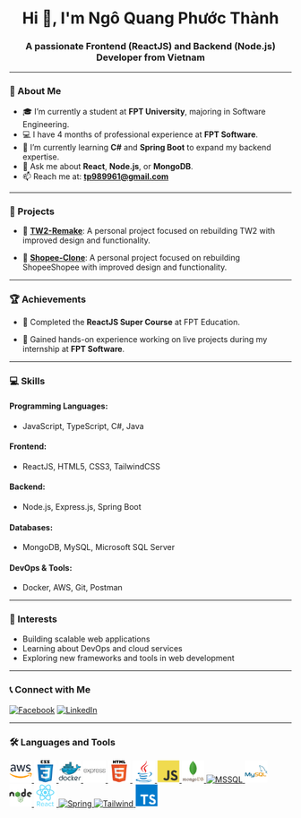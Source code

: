 <h1 align="center">Hi 👋, I'm Ngô Quang Phước Thành</h1>
<h3 align="center">A passionate Frontend (ReactJS) and Backend (Node.js) Developer from Vietnam</h3>

---

### 📝 About Me

- 🎓 I’m currently a student at **FPT University**, majoring in Software Engineering.
- 💻 I have 4 months of professional experience at **FPT Software**.
- 🌱 I’m currently learning **C#** and **Spring Boot** to expand my backend expertise.
- 💬 Ask me about **React**, **Node.js**, or **MongoDB**.
- 📫 Reach me at: **tp989961@gmail.com**

---

### 🚀 Projects

- 🔭 **[TW2-Remake](https://github.com/Thanhhh711/TW2-REMAKE-.git)**: A personal project focused on rebuilding TW2 with improved design and functionality.

- 🔭 **[Shopee-Clone](https://github.com/Thanhhh711/ShopeeClone)**: A personal project focused on rebuilding ShopeeShopee with improved design and functionality.

---

### 🏆 Achievements

- 🏅 Completed the **ReactJS Super Course** at FPT Education.

- 🌟 Gained hands-on experience working on live projects during my internship at **FPT Software**.

---

### 💻 Skills

#### Programming Languages:

- JavaScript, TypeScript, C#, Java

#### Frontend:

- ReactJS, HTML5, CSS3, TailwindCSS

#### Backend:

- Node.js, Express.js, Spring Boot

#### Databases:

- MongoDB, MySQL, Microsoft SQL Server

#### DevOps & Tools:

- Docker, AWS, Git, Postman

---

### 🌟 Interests

- Building scalable web applications
- Learning about DevOps and cloud services
- Exploring new frameworks and tools in web development

---

### 📞 Connect with Me

<p align="left">
<a href="https://fb.com/phước thành" target="_blank"><img align="center" src="https://raw.githubusercontent.com/rahuldkjain/github-profile-readme-generator/master/src/images/icons/Social/facebook.svg" alt="Facebook" height="30" width="40" /></a>
<a href="https://linkedin.com/in/ngô-quang-phước-thành" target="_blank"><img align="center" src="https://raw.githubusercontent.com/rahuldkjain/github-profile-readme-generator/master/src/images/icons/Social/linked-in-alt.svg" alt="LinkedIn" height="30" width="40" /></a>
</p>

---

### 🛠️ Languages and Tools

<p align="left"> 
  <a href="https://aws.amazon.com" target="_blank" rel="noreferrer"> <img src="https://raw.githubusercontent.com/devicons/devicon/master/icons/amazonwebservices/amazonwebservices-original-wordmark.svg" alt="AWS" width="40" height="40"/> </a> 
  <a href="https://www.w3schools.com/css/" target="_blank" rel="noreferrer"> <img src="https://raw.githubusercontent.com/devicons/devicon/master/icons/css3/css3-original-wordmark.svg" alt="CSS3" width="40" height="40"/> </a> 
  <a href="https://www.docker.com/" target="_blank" rel="noreferrer"> <img src="https://raw.githubusercontent.com/devicons/devicon/master/icons/docker/docker-original-wordmark.svg" alt="Docker" width="40" height="40"/> </a> 
  <a href="https://expressjs.com" target="_blank" rel="noreferrer"> <img src="https://raw.githubusercontent.com/devicons/devicon/master/icons/express/express-original-wordmark.svg" alt="Express" width="40" height="40"/> </a> 
  <a href="https://www.w3.org/html/" target="_blank" rel="noreferrer"> <img src="https://raw.githubusercontent.com/devicons/devicon/master/icons/html5/html5-original-wordmark.svg" alt="HTML5" width="40" height="40"/> </a> 
  <a href="https://www.java.com" target="_blank" rel="noreferrer"> <img src="https://raw.githubusercontent.com/devicons/devicon/master/icons/java/java-original.svg" alt="Java" width="40" height="40"/> </a> 
  <a href="https://developer.mozilla.org/en-US/docs/Web/JavaScript" target="_blank" rel="noreferrer"> <img src="https://raw.githubusercontent.com/devicons/devicon/master/icons/javascript/javascript-original.svg" alt="JavaScript" width="40" height="40"/> </a> 
  <a href="https://www.mongodb.com/" target="_blank" rel="noreferrer"> <img src="https://raw.githubusercontent.com/devicons/devicon/master/icons/mongodb/mongodb-original-wordmark.svg" alt="MongoDB" width="40" height="40"/> </a> 
  <a href="https://www.microsoft.com/en-us/sql-server" target="_blank" rel="noreferrer"> <img src="https://www.svgrepo.com/show/303229/microsoft-sql-server-logo.svg" alt="MSSQL" width="40" height="40"/> </a> 
  <a href="https://www.mysql.com/" target="_blank" rel="noreferrer"> <img src="https://raw.githubusercontent.com/devicons/devicon/master/icons/mysql/mysql-original-wordmark.svg" alt="MySQL" width="40" height="40"/> </a> 
  <a href="https://nodejs.org" target="_blank" rel="noreferrer"> <img src="https://raw.githubusercontent.com/devicons/devicon/master/icons/nodejs/nodejs-original-wordmark.svg" alt="NodeJS" width="40" height="40"/> </a> 
  <a href="https://reactjs.org/" target="_blank" rel="noreferrer"> <img src="https://raw.githubusercontent.com/devicons/devicon/master/icons/react/react-original-wordmark.svg" alt="React" width="40" height="40"/> </a> 
  <a href="https://spring.io/" target="_blank" rel="noreferrer"> <img src="https://www.vectorlogo.zone/logos/springio/springio-icon.svg" alt="Spring" width="40" height="40"/> </a> 
  <a href="https://tailwindcss.com/" target="_blank" rel="noreferrer"> <img src="https://www.vectorlogo.zone/logos/tailwindcss/tailwindcss-icon.svg" alt="Tailwind" width="40" height="40"/> </a> 
  <a href="https://www.typescriptlang.org/" target="_blank" rel="noreferrer"> <img src="https://raw.githubusercontent.com/devicons/devicon/master/icons/typescript/typescript-original.svg" alt="TypeScript" width="40" height="40"/> </a> 
</p>

